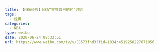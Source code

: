 ```yaml
---
title: 【NBA经典】NBA“尝尝自己的药”时刻
tags:
  - 经典
categories:
  - NBA
type: weibo
date: 2020-06-24 08:33:51
url: https://www.weibo.com/tv/v/J8573fhd3?fid=1034:4519258227671056
---
```


<!-- more -->